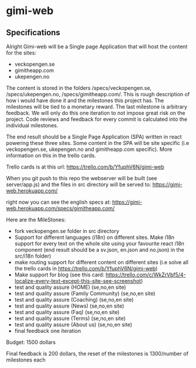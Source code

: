 # gimi-web

## Specifications
Alright Gimi-web will be a Single page Application that will host the content for the sites:

* veckopengen.se
* gimitheapp.com
* ukepengen.no

The content is stored in the folders /specs/veckopengen.se, /specs/ukepengen.no, /specs/gimitheapp.com/.
This is rough description of how i would have done it and the milestones this project has. The milestones will be tied to a monetary reward. The last milestone is arbitrary feedback. We will only do this one iteration to not impose great risk on the project. Code reviews and feedback for every commit is calculated into the individual milestones.

The end result should be a Single Page Application (SPA) written in react powering these three sites. Some content in the SPA will be site specific (i.e veckopengen.se, ukepengen.no and gimitheapp.com specific). More information on this in the trello cards.

Trello cards is at this url: https://trello.com/b/YfuphV6N/gimi-web

When you git push to this repo the webserver will be built (see server/app.js) and the files in src directory will be served to:
https://gimi-web.herokuapp.com/

right now you can see the english specs at:
https://gimi-web.herokuapp.com/specs/gimitheapp.com/

Here are the MileStones:

* fork veckopengen.se folder in src directory
* Support for different languages (i18n) on different sites. Make i18n support for every text on the whole site using your favourite react i18n component (end result should be a sv.json, en.json and no.json) in the src/i18n folder)
* make routing support for different content on different sites (i.e solve all the trello cards in https://trello.com/b/YfuphV6N/gimi-web)
* Make support for blog (see this card: https://trello.com/c/WkZrVbf5/4-localize-every-text-except-this-site-see-screenshot)
* test and quality assure (HOME) (se,no,en site)
* test and quality assure (Family Community) (se,no,en site)
* test and quality assure (Coaching) (se,no,en site)
* test and quality assure (News) (se,no,en site)
* test and quality assure (Faq) (se,no,en site)
* test and quality assure (Terms) (se,no,en site)
* test and quality assure (About us) (se,no,en site)
* final feedback one iteration

Budget: 1500 dollars

Final feedback is 200 dollars, the reset of the milestones is 1300/number of milestones each
